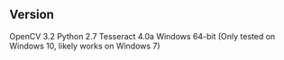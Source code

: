 ## Version
OpenCV 3.2
Python 2.7
Tesseract 4.0a
Windows 64-bit (Only tested on Windows 10, likely works on Windows 7)



